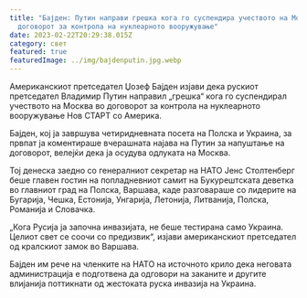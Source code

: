 ```yaml
---
title: "Бајден: Путин направи грешка кога го суспендира учеството на Москва во
  договорот за контрола на нуклеарното вооружување"
date: 2023-02-22T20:29:38.015Z
category: свет
featured: true
featuredImage: ../img/bajdenputin.jpg.webp
---
```


Американскиот претседател Џозеф Бајден изјави дека рускиот претседател Владимир Путин направил „грешка“ кога го суспендирал учеството на Москва во договорот за контрола на нуклеарното вооружување Нов СТАРТ со Америка.

Бајден, кој ја завршува четиридневната посета на Полска и Украина, за првпат ја коментираше вчерашната најава на Путин за напуштање на договорот, велејќи дека ја осудува одлуката на Москва.

Тој денеска заедно со генералниот секретар на НАТО Јенс Столтенберг беше главен гостин на попладневниот самит на Букурештската деветка во главниот град на Полска, Варшава, каде разговараше со лидерите на Бугарија, Чешка, Естонија, Унгарија, Летонија, Литванија, Полска, Романија и Словачка.

„Кога Русија ја започна инвазијата, не беше тестирана само Украина. Целиот свет се соочи со предизвик“, изјави американскиот претседател од кралскиот замок во Варшава.

Бајден им рече на членките на НАТО на источното крило дека неговата администрација е подготвена да одговори на заканите и другите влијанија поттикнати од жестоката руска инвазија на Украина.
